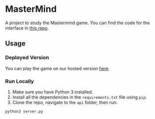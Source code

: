 # MasterMind

A project to study the Mastermind game. You can find the code for the interface in [this repo](https://github.com/walidght/mastermind_interface).

## Usage

### Deployed Version

You can play the game on our hosted version [here](https://su-mastermind.vercel.app/).

### Run Locally

1. Make sure you have Python 3 installed.
2. Install all the dependencies in the `requirements.txt` file using `pip`.
3. Clone the repo, navigate to the `api` folder, then run:

```bash
python3 server.py
